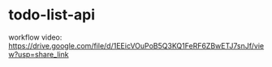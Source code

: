 # todo-list-api
workflow video:
https://drive.google.com/file/d/1EEicVOuPoB5Q3KQ1FeRF6ZBwETJ7snJf/view?usp=share_link
